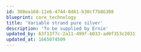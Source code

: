 ```yaml
---
id: 308ea160-11e6-4744-8d61-b30cf7b86388
blueprint: core_technology
title: 'Variable strand pure silver'
description: 'To be supplied by Ernie'
updated_by: 63f13f7c-2a11-499f-b033-ad0f353c2031
updated_at: 1665074509
---
```

